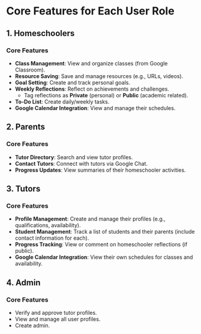 # Core Features for Each User Role

## 1. Homeschoolers
### Core Features
- **Class Management**: View and organize classes (from Google Classroom).
- **Resource Saving**: Save and manage resources (e.g., URLs, videos).
- **Goal Setting**: Create and track personal goals.
- **Weekly Reflections**: Reflect on achievements and challenges.
  - Tag reflections as **Private** (personal) or **Public** (academic related).
- **To-Do List**: Create daily/weekly tasks.
- **Google Calendar Integration**: View and manage their schedules.

## 2. Parents
### Core Features
- **Tutor Directory**: Search and view tutor profiles.
- **Contact Tutors**: Connect with tutors via Google Chat.
- **Progress Updates**: View summaries of their homeschooler activities.

## 3. Tutors
### Core Features
- **Profile Management**: Create and manage their profiles (e.g., qualifications, availability).
- **Student Management**: Track a list of students and their parents (include contact information for each).
- **Progress Tracking**: View or comment on homeschooler reflections (if public).
- **Google Calendar Integration**: View their own schedules for classes and availability.

## 4. Admin
### Core Features
- Verify and approve tutor profiles.
- View and manage all user profiles.
- Create admin.
